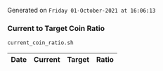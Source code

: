 Generated on `Friday 01-October-2021 at 16:06:13`

### Current to Target Coin Ratio
`current_coin_ratio.sh`

Date|Current|Target|Ratio
---|---|---|---
